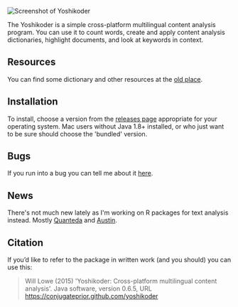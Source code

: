 ![Screenshot of Yoshikoder](http://conjugateprior.org/wp-content/uploads/screenshot1.png)

The Yoshikoder is a simple cross-platform multilingual content analysis program.  You can use it to count words, create and apply content analysis dictionaries, highlight documents, and look at keywords in context.

## Resources

You can find some dictionary and other resources at the [old place](http://yoshikoder.sourceforge.net/resources.html).

## Installation

To install, choose a version from the [releases page](https://github.com/conjugateprior/yoshikoder/releases) appropriate for your operating system.  Mac users without Java 1.8+ installed, or who just want to be sure should choose the 'bundled' version.

## Bugs

If you run into a bug you can tell me about it [here](http://github.com/conjugateprior/yoshikoder/issues).

## News

There's not much new lately as I'm working on R packages for text analysis instead.  Mostly [Quanteda](http://github.com/kbenoit/quanteda) and [Austin](http://github.com/conjugateprior/austin).

## Citation

If you’d like to refer to the package in written work (and you should) you can use this:

> Will Lowe (2015) 'Yoshikoder: Cross-platform multilingual content analysis'. Java software, version 0.6.5, URL https://conjugateprior.github.com/yoshikoder
